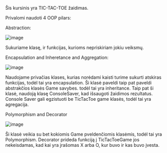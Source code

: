 Šis kursinis yra TIC-TAC-TOE žaidimas.

Privalomi naudoti 4 OOP pilars:

Abstraction:

![image](https://github.com/user-attachments/assets/e5624067-efe3-46bc-8858-005f2b11512c)

Sukuriame klasę, ir funkcijas, kurioms nepriskiriam jokiu veiksmų.

Encapsulation and Inheretance and Aggregation:

![image](https://github.com/user-attachments/assets/09acdca9-e162-4095-abcf-e150f706b922)

Naudojame privačias klases, kurias norėdami kaisti turime sukurti atskiras funkcijas, todėl tai yra encapsulation.
Ši klasė paveldi taip pat paveldi abstrakčios klasės Game savybes. todėl tai yra inheritance.
Taip pat ši klasė, naudoją klasę ConsoleSaver, kad išsaugoti žaidimos rezultatus. Console Saver gali egzistuoti be TicTacToe game klasės, todėl tai yra agregacija.

Polymorphism and Decorator

![image](https://github.com/user-attachments/assets/ef0c25d8-3411-4dac-985e-eb47c20cd5c3)

Ši klasė veikia su bet kokiomis Game pveldenčiomis klasėmis, todėl tai yra Polymorphism.
Decorator prideda funkciją į TicTacToeGame jos nekeisdamas, kad kai yra įrašomas X arba O, kur buvo ir kas buvo įvesta.

